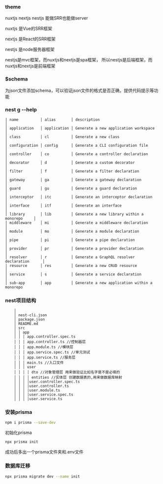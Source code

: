 ### theme

nuxtjs nextjs nestjs 能做SRR也能做server

nuxtjs 是Vue的SRR框架

nextjs 是React的SRR框架

nestjs 是node服务器框架

nestjs是mvc框架，而nuxtjs和nextjs是spa框架，
所以nestjs是后端框架，而nuxtjs和nextjs是前端框架

### $schema

为json文件添加schema，可以验证json文件的格式是否正确，提供代码提示等功能

### nest g --help

    | name          │ alias       │ description                                  │
    │ application   │ application │ Generate a new application workspace         │
    │ class         │ cl          │ Generate a new class                         │
    │ configuration │ config      │ Generate a CLI configuration file            │
    │ controller    │ co          │ Generate a controller declaration            │
    │ decorator     │ d           │ Generate a custom decorator                  │
    │ filter        │ f           │ Generate a filter declaration                │
    │ gateway       │ ga          │ Generate a gateway declaration               │
    │ guard         │ gu          │ Generate a guard declaration                 │
    │ interceptor   │ itc         │ Generate an interceptor declaration          │
    │ interface     │ itf         │ Generate an interface                        │
    │ library       │ lib         │ Generate a new library within a monorepo     │
    │ middleware    │ mi          │ Generate a middleware declaration            │
    │ module        │ mo          │ Generate a module declaration                │
    │ pipe          │ pi          │ Generate a pipe declaration                  │
    │ provider      │ pr          │ Generate a provider declaration              │
    │ resolver      │ r           │ Generate a GraphQL resolver declaration      │
    │ resource      │ res         │ Generate a new CRUD resource                 │
    │ service       │ s           │ Generate a service declaration               │
    │ sub-app       │ app         │ Generate a new application within a monorepo

### nest项目结构

```
    │
    │ nest-cli.json
    │ package.json
    │ README.md
    │ src
    │ │ app
    │ │ │ app.controller.spec.ts
    │ │ │ app.controller.ts //控制器层
    │ │ │ app.module.ts //模块层
    │ │ │ app.service.spec.ts //单元测试
    │ │ │ app.service.ts //服务层
    │ │ │ main.ts //入口文件
    │ │ │ user
    │ │ │ │ dto //对象管理层 用来做验证比如名字是不是必填的
    │ │ │ │ entities //实体层 创建数据表的,用来做数据库映射
    │ │ │ │user.controller.spec.ts
    │ │ │ |user.controller.ts
    │ │ │ |user.module.ts
    │ │ │ |user.service.spec.ts
    │ │ │ |user.service.ts

```

### 安装prisma

```sh
npm i prisma --save-dev
```

初始化prisma

```sh
npx prisma init
```

成功后多出一个prisma文件夹和.env文件

### 数据库迁移

```sh
npx prisma migrate dev --name init
```
